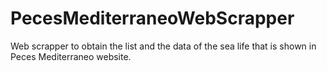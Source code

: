 # PecesMediterraneoWebScrapper
Web scrapper to obtain the list and the data of the sea life that is shown in Peces Mediterraneo website.
